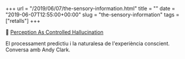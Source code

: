 +++
url = "/2019/06/07/the-sensory-information.html"
title = ""
date = "2019-06-07T12:55:00+00:00"
slug = "the-sensory-information"
tags = ["retalls"]
+++

📎 [Perception As Controlled Hallucination](https://www.edge.org/conversation/andy_clark-perception-as-controlled-hallucination)

El processament predictiu i la naturalesa de l'experiència conscient. Conversa amb Andy Clark.
